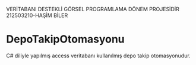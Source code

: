 VERİTABANI DESTEKLİ GÖRSEL PROGRAMLAMA DÖNEM PROJESİDİR
212503210-HAŞİM BİLER
# DepoTakipOtomasyonu
C# diliyle yapılmış access veritabanı kullanılmış depo takip otomasyonudur.
